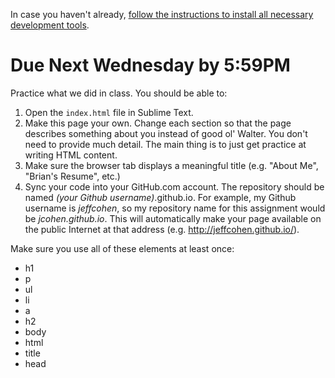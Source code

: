 In case you haven't already, [follow the instructions to install all necessary development tools](/kiei924-winter15-chi/workbook/setup).

# Due Next Wednesday by 5:59PM

Practice what we did in class.  You should be able to:

1. Open the `index.html` file in Sublime Text.
2. Make this page your own. Change each section so that the page describes something about you instead of good ol' Walter.  You don't need to provide much detail.  The main thing is to just get practice at writing HTML content.
3. Make sure the browser tab displays a meaningful title (e.g. "About Me", "Brian's Resume", etc.)
4. Sync your code into your GitHub.com account. The repository should be named *(your Github username)*.github.io. For example, my Github username is *jeffcohen*, so my repository name for this assignment would be *jcohen.github.io*. This will automatically make your page available on the public Internet at that address (e.g. http://jeffcohen.github.io/).

Make sure you use all of these elements at least once:

* h1
* p
* ul
* li
* a
* h2
* body
* html
* title
* head


